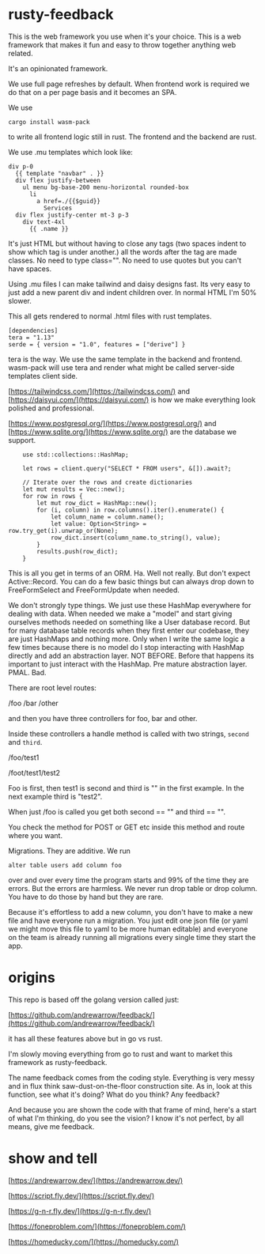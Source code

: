 # rusty-feedback

This is the web framework you use when it's your choice. This is a
web framework that makes it fun and easy to throw together anything
web related.

It's an opinionated framework.

We use full page refreshes by default. When frontend work is required we do that on a per page basis and it becomes an SPA.

We use 

```
cargo install wasm-pack
```

to write all frontend logic still in rust. The frontend and the backend are rust.

We use .mu templates which look like:

```
div p-0 
  {{ template "navbar" . }}
  div flex justify-between
    ul menu bg-base-200 menu-horizontal rounded-box
      li
        a href=./{{$guid}}
          Services
  div flex justify-center mt-3 p-3
    div text-4xl
      {{ .name }}
```

It's just HTML but without having to close any tags (two spaces indent to show which tag is under another.) all the words after the tag are made classes. No need to type class="".
No need to use quotes but you can't have spaces.

Using .mu files I can make tailwind and daisy designs fast. Its very easy to just add
a new parent div and indent children over. In normal HTML I'm 50% slower.

This all gets rendered to normal .html files with rust templates.

```
[dependencies]
tera = "1.13"
serde = { version = "1.0", features = ["derive"] }
```

tera is the way. We use the same template in the backend and frontend. wasm-pack will use tera and render what might be called server-side templates client side.


[https://tailwindcss.com/](https://tailwindcss.com/) and [https://daisyui.com/](https://daisyui.com/) is how we make everything look polished and professional.

[https://www.postgresql.org/](https://www.postgresql.org/) and [https://www.sqlite.org/](https://www.sqlite.org/) are the database we support.


```
    use std::collections::HashMap;

    let rows = client.query("SELECT * FROM users", &[]).await?;

    // Iterate over the rows and create dictionaries
    let mut results = Vec::new();
    for row in rows {
        let mut row_dict = HashMap::new();
        for (i, column) in row.columns().iter().enumerate() {
            let column_name = column.name();
            let value: Option<String> = row.try_get(i).unwrap_or(None);
            row_dict.insert(column_name.to_string(), value);
        }
        results.push(row_dict);
    }
```

This is all you get in terms of an ORM. Ha. Well not really. But don't expect
Active::Record. You can do a few basic things but can always drop down to 
FreeFormSelect and FreeFormUpdate when needed.

We don't strongly type things. We just use these HashMap everywhere for dealing
with data. When needed we make a "model" and start giving ourselves methods needed on something like a User database record. But for many database table records when they first enter our codebase, they are just HashMaps and nothing more. Only when I write the same logic a few times because there is no model do I stop interacting with HashMap directly and add an abstraction layer. NOT BEFORE. Before that happens its important to just
interact with the HashMap. Pre mature abstraction layer. PMAL. Bad.

There are root level routes:

/foo
/bar
/other

and then you have three controllers for foo, bar and other.

Inside these controllers a handle method is called with two strings, `second` and `third`.

/foo/test1

/foot/test1/test2

Foo is first, then test1 is second and third is "" in the first example.
In the next example third is "test2".

When just /foo is called you get both second == "" and third == "".

You check the method for POST or GET etc inside this method and route where you want.

Migrations. They are additive. We run 

```
alter table users add column foo
```

over and over every time the program starts and 99% of the time they are errors. But the errors are harmless. We never run drop table or drop column. You have to do those by hand but they are rare. 

Because it's effortless to add a new column, you don't have to make a new file and have everyone run a migration. You just edit one json file (or yaml we might move this file to yaml to be more human editable) and everyone on the team is already running all migrations every single time they start the app.

# origins

This repo is based off the golang version called just:

[https://github.com/andrewarrow/feedback/](https://github.com/andrewarrow/feedback/)

it has all these features above but in go vs rust.

I'm slowly moving everything from go to rust and want to market this framework as rusty-feedback.

The name feedback comes from the coding style. Everything is very messy and in flux think saw-dust-on-the-floor construction site. As in, look at this function, see what it's doing? What do you think? Any feedback?

And because you are shown the code with that frame of mind, here's a start of what I'm thinking, do you see the vision? I know it's not perfect, by all means, give me feedback. 
# show and tell

[https://andrewarrow.dev/](https://andrewarrow.dev/)

[https://script.fly.dev/](https://script.fly.dev/)

[https://g-n-r.fly.dev/](https://g-n-r.fly.dev/)

[https://foneproblem.com/](https://foneproblem.com/)

[https://homeducky.com/](https://homeducky.com/)


